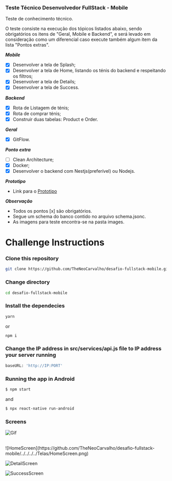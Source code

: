 ### Teste Técnico Desenvolvedor FullStack - Mobile
Teste de conhecimento técnico.

O teste consiste na execução dos tópicos listados abaixo, sendo obrigatórios os itens de "Geral, Mobile e Backend", e será levado em consideração como um diferencial caso execute também algum item da lista "Pontos extras".

**_Mobile_**
- [x] Desenvolver a tela de Splash;
- [x] Desenvolver a tela de Home, listando os ténis do backend e respeitando os filtros;
- [x] Desenvolver a tela de Details;
- [x] Desenvolver a tela de Success.

**_Backend_**
- [x] Rota de Listagem de ténis;
- [x] Rota de comprar ténis;
- [x] Construir duas tabelas: Product e Order.

**_Geral_**
- [x] GitFlow.

**_Ponto extra_**
- [ ] Clean Architecture;
- [x] Docker;
- [x] Desenvolver o backend com Nestjs(preferível) ou Nodejs.

**_Prototipo_**
- Link para o [Prototipo](https://xd.adobe.com/view/805c6555-3e18-4105-98e5-d5486211e920-d50f/)

**_Observação_**
- Todos os pontos [x] são obrigatórios. 
- Segue um schema do banco contido no arquivo schema.jsonc.
- As imagens para teste encontra-se na pasta images. 

# Challenge Instructions

### Clone this repository

```bash
git clone https://github.com/TheNeoCarvalho/desafio-fullstack-mobile.git
```

### Change directory

```bash
cd desafio-fullstack-mobile
```

### Install the dependecies

```bash
yarn
```

or

```bash
npm i
```

### Change the IP address in **src/services/api.js** file to IP address your server running

```bash
baseURL: 'http://IP:PORT'
```

### Running the app in Android

```bash
$ npm start
```
and
```bash
$ npx react-native run-android
```

### Screens

![Gif](./Telas/action.gif)

<br />
![HomeScreen](https://github.com/TheNeoCarvalho/desafio-fullstack-mobile/../../../../Telas/HomeScreen.png)


![DetailScreen](https://github.com/TheNeoCarvalho/desafio-fullstack-mobile/../../../../Telas/DetailScreen.gif)


![SuccessScreen](https://github.com/TheNeoCarvalho/desafio-fullstack-mobile/../../../../Telas/SuccessScreen.gif)
